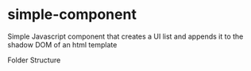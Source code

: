 # simple-component
Simple Javascript component that creates a UI list and appends it to the shadow DOM of an html template

Folder Structure
